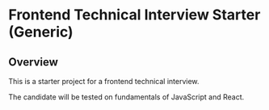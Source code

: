 # Frontend Technical Interview Starter (Generic)

## Overview

This is a starter project for a frontend technical interview.

The candidate will be tested on fundamentals of JavaScript and React.
